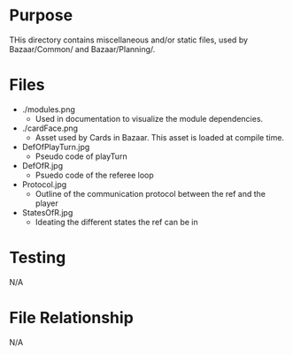 # Purpose
THis directory contains miscellaneous and/or static files, used by Bazaar/Common/
and Bazaar/Planning/.

# Files
- ./modules.png
  - Used in documentation to visualize the module dependencies.
- ./cardFace.png
  - Asset used by Cards in Bazaar. This asset is loaded at compile time.
- DefOfPlayTurn.jpg
  - Pseudo code of playTurn
- DefOfR.jpg
  - Psuedo code of the referee loop
- Protocol.jpg
  - Outline of the communication protocol between the ref and the player
- StatesOfR.jpg
  - Ideating the different states the ref can be in

# Testing
N/A

# File Relationship
N/A
